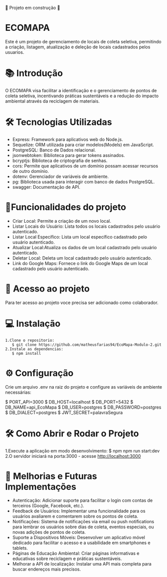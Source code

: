 🚧 Projeto em construção 🚧

# ECOMAPA
Este é um projeto de gerenciamento de locais de coleta seletiva, permitindo a criação, listagem, atualização e deleção de locais cadastrados pelos usuarios. 

# 📚 Introdução
O ECOMAPA visa facilitar a identificação e o gerenciamento de pontos de coleta seletiva, incentivando práticas sustentáveis e a redução do impacto ambiental através da reciclagem de materiais.


# 🛠️ Tecnologias Utilizadas
- Express: Framework para aplicativos web do Node.js.
- Sequelize: ORM utilizada para criar modelos(Models) em JavaScript.
- PostgreSQL: Banco de Dados relacional.
- jsonwebtoken: Biblioteca para gerar tokens assinados.
- bcryptjs: Biblioteca de criptografia de senhas.
- cors: Permite que aplicativos de um domínio possam acessar recursos de outro domínio.
- dotenv: Gerenciador de variáveis de ambiente.
- pg: Biblioteca usada para interagir com banco de dados PostgreSQL.
- swagger: Documentação de API.


# 🔨Funcionalidades do projeto

- Criar Local: Permite a criação de um novo local.
- Listar Locais do Usuário: Lista todos os locais cadastrados pelo usuário autenticado.
- Listar Local Específico: Lista um local específico cadastrado pelo usuário autenticado.
- Atualizar Local:Atualiza os dados de um local cadastrado pelo usuário autenticado.
- Deletar Local: Deleta um local cadastrado pelo usuário autenticado.
- Link do Google Maps: Fornece o link do Google Maps de um local cadastrado pelo usuário autenticado.


# 📁 Acesso ao projeto
 Para ter acesso ao projeto voce precisa ser adicionado como colaborador.

# 💻 Instalação
    1.Clone o repositorio:
       $ git clone https://github.com/matheusfarias94/EcoMapa-Modulo-2.git
    2.Instale as dependencias:
       $ npm install
   

# ⚙️ Configuração
Crie um arquivo .env na raiz do projeto e configure as variáveis de ambiente necessárias:

$ PORT_API=3000
$ DB_HOST=localhost
$ DB_PORT=5432
$ DB_NAME=api_EcoMapa
$ DB_USER=postgres
$ DB_PASSWORD=postgres
$ DB_DIALECT=postgres
$ JWT_SECRET=palavraSegura

# 🛠️ Como Abrir e Rodar o Projeto
 1.Execute a aplicação em modo desenvolvimento:
       $ npm npm run start:dev
 2.O servidor iniciará na porta:3000 - acesse <http://localhost:3000>

# 🌟 Melhorias e Futuras Implementações
- Autenticação: Adicionar suporte para facilitar o login com contas de terceiros (Google, Facebook, etc.).
- Feedback de Usuários: Implementar uma funcionalidade para os usuários avaliarem e comentarem sobre os pontos de coleta.
- Notificações: Sistema de notificações via email ou push notifications para lembrar os usuários sobre dias de coleta, eventos especiais, ou novas adições de pontos de coleta.
- Suporte a Dispositivos Móveis: Desenvolver um aplicativo móvel dedicado para facilitar o acesso e a usabilidade em smartphones e tablets.
- Páginas de Educação Ambiental: Criar páginas informativas e educativas sobre reciclagem e práticas sustentáveis.
- Melhorar a API de localização: Instalar uma API mais completa para buscar endereços mais precisos. 




